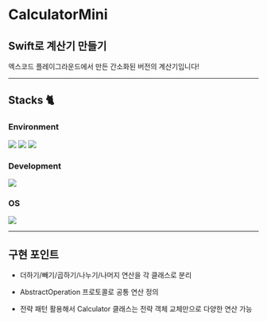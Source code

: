 # CalculatorMini
## Swift로 계산기 만들기

엑스코드 플레이그라운드에서 만든 간소화된 버전의 계산기입니다!

---
## Stacks 🐈
### Environment
<img src="https://img.shields.io/badge/Xcode-1575F9.svg?style=for-the-badge&logo=Xcode&logoColor=white"> <img src="https://img.shields.io/badge/github-181717?style=for-the-badge&logo=github&logoColor=white"> <img src="https://img.shields.io/badge/git-F05032?style=for-the-badge&logo=git&logoColor=white">

### Development
<img src="https://img.shields.io/badge/Swift-F05138.svg?style=for-the-badge&logo=swift&logoColor=white">   

### OS
<img src="https://img.shields.io/badge/macOS-000000.svg?style=for-the-badge&logo=apple&logoColor=white">

---
## 구현 포인트

- 더하기/빼기/곱하기/나누기/나머지 연산을 각 클래스로 분리

- AbstractOperation 프로토콜로 공통 연산 정의

- 전략 패턴 활용해서 Calculator 클래스는 전략 객체 교체만으로 다양한 연산 가능
